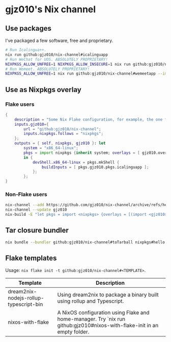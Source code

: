gjz010's Nix channel
==============




Use packages
--------------

I've packaged a few software, free and proprietary.

```bash
# Run Icalingua++.
nix run github:gjz010/nix-channel#icalinguapp
# Run WeChat for UOS. ABSOLUTELY PROPRIETARY!
NIXPKGS_ALLOW_UNFREE=1 NIXPKGS_ALLOW_INSECURE=1 nix run github:gjz010/nix-channel#wechat-uos --impure
# Run Wemeet. ABSOLUTELY PROPRIETARY!
NIXPKGS_ALLOW_UNFREE=1 nix run github:gjz010/nix-channel#wemeetapp --impure
```

Use as Nixpkgs overlay
--------------

### Flake users
```nix
{
    description = "Some Nix Flake configuration, for example, the one for home-manager.";
    inputs.gjz010={
        url = "github:gjz010/nix-channel";
        inputs.nixpkgs.follows = "nixpkgs";
    };
    outputs = { self, nixpkgs, gjz010 }: let
        system = "x86_64-linux";
        pkgs = import nixpkgs {inherit system; overlays = [ gjz010.overlays.default ]; };
        in {
            devShell.x86_64-linux = pkgs.mkShell {
                buildInputs = [ pkgs.gjz010.pkgs.icalinguapp ];
            };
        };
}

```


### Non-Flake users

```bash
nix-channel --add https://github.com/gjz010/nix-channel/archive/refs/heads/main.tar.gz gjz010
nix-channel --update gjz010
nix-build -E "let pkgs = import <nixpkgs> {overlays = [(import <gjz010>)];}; in pkgs.gjz010.pkgs.icalinguapp"
```


Tar closure bundler
--------------

```bash
nix bundle --bundler github:gjz010/nix-channel#toTarball nixpkgs#hello
```



Flake templates
--------------

Usage: `nix flake init -t github:gjz010/nix-channel#<TEMPLATE>`.


| Template                                   | Description                                                            |
| ------------------------------------------ | ---------------------------------------------------------------------- |
| dream2nix-nodejs-rollup-typescript-bin     | Using dream2nix to package a binary built using rollup and Typescript. |
| nixos-with-flake                           | A NixOS configuration using Flake and home-manager. Try `nix run github:gjz010#nixos-with-flake-init in an empty folder. |

